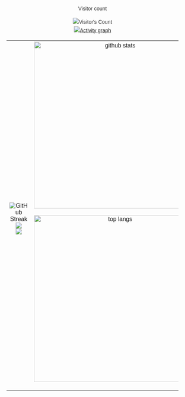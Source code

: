 <div style="display: flex; flex-direction: column; align-items: center; font-family: Arial, sans-serif; max-width: 800px; margin: 0 auto; padding: 20px; line-height: 1.6; color: #333;">
<div align="center"> 
  <p>Visitor count</p>
  <img src="https://profile-counter.glitch.me/buoooou/count.svg" alt="Visitor's Count" />
</div>
  <a href="https://github.com/ashutosh00710/github-readme-activity-graph">
    <img src="https://github-readme-activity-graph.vercel.app/graph?username=buoooou&theme=xcode&hide_border=true" alt="Activity graph">
</a>

<!---GitHub--->
<table width="100">
  <tr border="0">
    <td align='center' width="510">
      <!-- GitHub Streak-->
       <br><br>
       <img src="https://github-readme-streak-stats-iota-blue.vercel.app?user=buoooou&theme=react&border_radius=15&card_width=450&card_height=170" alt="GitHub Streak" />
      <img src="https://gh-readme-profile.vercel.app/api?username=buoooou&theme=github_dark_tritanopia&border_width=0.1&photo_quality=100&format=svg&hide=issues&border_radius=17.5&hide_border=true&stroke_color=1F6FEB&bg_color=0D1117" />
      <br>
      <!--📏LINE-->
      <img src="https://github.com/user-attachments/assets/4cf9223c-703d-4cfd-8997-75dd4ae4756a">
      <!-- GitHub Stats-->
      <br><br>
    <td align='center' width="510">
        <img width=450 src="https://github-readme-stats.vercel.app/api?username=buoooou&show_icons=true&theme=react&rank_icon=github&border_radius=10" alt="github stats" />
      <br><br>
      <img width=450 align="center" src="https://github-readme-stats.vercel.app/api/top-langs/?username=buoooou&hide=HTML&langs_count=8&layout=compact&theme=react&border_radius=10&size_weight=0.5&count_weight=0.5&exclude_repo=github-readme-stats" alt="top langs" /><br><br>
    </td>
  </tr>
</table>




  <!-- <hr style="border: none; height: 1px; background-color: #ccc; margin: 20px 0; width: 100%;">
  <div style="text-align: center;">
    <h2>👋 About Me</h2>
    <p>Hello, I'm buoooou, a security engineer who loves exploring new systems and security vulnerabilities.</p>
    <p>👀 I'm deeply interested in machine learning, reinforcement learning algorithms, GPU programming, as well as developing frontend plugins and toolchain projects.</p>
    <p>🌱 I've been working extensively with Python, Node.js, and Spring Boot, and I enjoy creating innovative tools and fun projects.</p>
    <p>💞️ Feel free to submit PRs to improve my projects and make them even better.</p>
    <p>📫 You can reach me via X or follow me on GitHub to stay updated with my latest work.</p>
    <p>🌑 I often code late at night, so please don't disturb me during those hours, but I’d love to hear your suggestions in the morning.</p>
  </div>
  <hr style="border: none; height: 1px; background-color: #ccc; margin: 20px 0; width: 100%;">

  <div style="text-align: center;">
    <h2>👋 关于我</h2>
    <p>你好，我是buoooou，一名安全工程师，喜欢研究各类新型的系统和安全漏洞。</p>
    <p>👀 我对机器学习、强化学习算法、GPU编程，以及前端插件和工具链项目开发非常感兴趣。</p>
    <p>🌱 长期使用Python、Node.js和Spring Boot，喜欢实现新颖有趣的工具和玩具。</p>
    <p>💞️ 欢迎为我的项目提PR，让它们变得更加完善。</p>
    <p>📫 你可以通过X联系我，或者在GitHub上关注我，了解我的最新动态。</p>
    <p>🌑 编程常在深夜，请勿打扰，但欢迎清晨收到你的建议。</p>
  </div> -->
</div>

